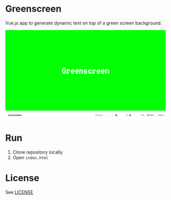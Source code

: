# Greenscreen
Vue.js app to generate dynamic text on top of a green screen background.

<img src="screenshot.png" width="800" />

# Run
1. Clone repository locally
2. Open `index.html`

# License
See [LICENSE](LICENSE)
